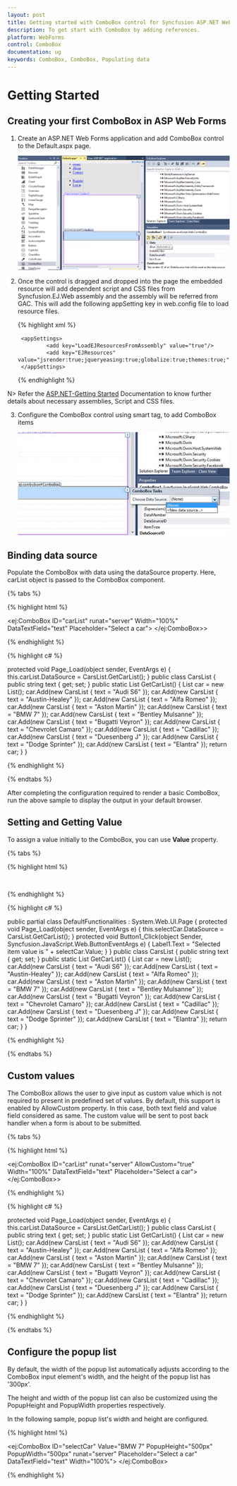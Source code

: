 ```yaml
---
layout: post
title: Getting started with ComboBox control for Syncfusion ASP.NET WebForm
description: To get start with ComboBox by adding references.
platform: WebForms
control: ComboBox
documentation: ug
keywords: ComboBox, ComboBox, Populating data
---
```


# Getting Started

## Creating your first ComboBox in ASP Web Forms

1. Create an ASP.NET Web Forms application and add ComboBox control to the Default.aspx page.

    ![](Getteing-Started_images/Getteing-Started_img1.png)

2. Once the control is dragged and dropped into the page the embedded resource will add dependent script and CSS files from Syncfusion.EJ.Web assembly and the assembly will be referred from GAC. This will add the following appSetting key in web.config file to load resource files.

    {% highlight xml %}
        
        <appSettings>
                <add key="LoadEJResourcesFromAssembly" value="true"/>
                <add key="EJResources" value="jsrender:true;jqueryeasing:true;globalize:true;themes:true;"/>
        </appSettings>
            
    {% endhighlight %}
    
N> Refer the [ASP.NET-Getting Started](http://help.syncfusion.com/aspnet/getting-started#manual-integration-of-syncfusion-aspnet-controls-into-the-newexisting-application) Documentation to know further details about necessary assemblies, Script and CSS files.

3. Configure the ComboBox control using smart tag, to add ComboBox items

    ![](Getteing-Started_images/Getteing-Started_img2.png)

## Binding data source

Populate the ComboBox with data using the dataSource property. Here, carList object is passed to the ComboBox component.	
	
{% tabs %}
	
{% highlight html %}
	
<ej:ComboBox ID="carList" runat="server" Width="100%" DataTextField="text" Placeholder="Select a car">
</ej:ComboBox>>

{% endhighlight %}
    
{% highlight c# %}

protected void Page_Load(object sender, EventArgs e)
{
    this.carList.DataSource = CarsList.GetCarList();
}
public class CarsList
{
    public string text { get; set; }
    public static List<CarsList> GetCarList()
    {
        List<CarsList> car = new List<CarsList>();
        car.Add(new CarsList { text = "Audi S6" });
        car.Add(new CarsList { text = "Austin-Healey" });
        car.Add(new CarsList { text = "Alfa Romeo" });
        car.Add(new CarsList { text = "Aston Martin" });
        car.Add(new CarsList { text = "BMW 7" });
        car.Add(new CarsList { text = "Bentley Mulsanne" });
        car.Add(new CarsList { text = "Bugatti Veyron" });
        car.Add(new CarsList { text = "Chevrolet Camaro" });
        car.Add(new CarsList { text = "Cadillac" });
        car.Add(new CarsList { text = "Duesenberg J" });
        car.Add(new CarsList { text = "Dodge Sprinter" });
        car.Add(new CarsList { text = "Elantra" });
        return car;
    }
}

{% endhighlight %}

{% endtabs %}

After completing the configuration required to render a basic ComboBox, run the above sample to display the output in your default browser.

## Setting and Getting Value

To assign a value initially to the ComboBox, you can use <b>Value</b> property.

{% tabs %}
	
{% highlight html %}
        
<div class="frame">
    <div class="control">
        <ej:ComboBox ID="selectCar" Value="BMW 7" runat="server" Placeholder="Select a car" DataTextField="text" Width="100%">
        </ej:ComboBox>
            <asp:Label runat="server" ID="Label1"></asp:Label><br />
        <ej:Button runat="server" ID="Button1" Onclick="" Type="Button" Text="Get value"></ej:Button>
    </div>
</div>
            
{% endhighlight %}
    
{% highlight c# %}

public partial class DefaultFunctionalities : System.Web.UI.Page
{
    protected void Page_Load(object sender, EventArgs e)
    {
        this.selectCar.DataSource = CarsList.GetCarList();
    }
    protected void Button1_Click(object Sender, Syncfusion.JavaScript.Web.ButtonEventArgs e)
    {
        Label1.Text = "Selected item value is " + selectCar.Value;
    }
}
public class CarsList
{
    public string text { get; set; }
    public static List<CarsList> GetCarList()
    {
        List<CarsList> car = new List<CarsList>();
        car.Add(new CarsList { text = "Audi S6" });
        car.Add(new CarsList { text = "Austin-Healey" });
        car.Add(new CarsList { text = "Alfa Romeo" });
        car.Add(new CarsList { text = "Aston Martin" });
        car.Add(new CarsList { text = "BMW 7" });
        car.Add(new CarsList { text = "Bentley Mulsanne" });
        car.Add(new CarsList { text = "Bugatti Veyron" });
        car.Add(new CarsList { text = "Chevrolet Camaro" });
        car.Add(new CarsList { text = "Cadillac" });
        car.Add(new CarsList { text = "Duesenberg J" });
        car.Add(new CarsList { text = "Dodge Sprinter" });
        car.Add(new CarsList { text = "Elantra" });
        return car;
    }
}

{% endhighlight %}

{% endtabs %}

## Custom values

The ComboBox allows the user to give input as custom value which is not required to present in predefined set of values. By default, this support is enabled by AllowCustom property. In this case, both text field and value field considered as same. The custom value will be sent to post back handler when a form is about to be submitted.

{% tabs %}
	
{% highlight html %}
	
<ej:ComboBox ID="carList" runat="server" AllowCustom="true" Width="100%" DataTextField="text" Placeholder="Select a car">
</ej:ComboBox>>

{% endhighlight %}
    
{% highlight c# %}

protected void Page_Load(object sender, EventArgs e)
{
    this.carList.DataSource = CarsList.GetCarList();
}
public class CarsList
{
    public string text { get; set; }
    public static List<CarsList> GetCarList()
    {
        List<CarsList> car = new List<CarsList>();
        car.Add(new CarsList { text = "Audi S6" });
        car.Add(new CarsList { text = "Austin-Healey" });
        car.Add(new CarsList { text = "Alfa Romeo" });
        car.Add(new CarsList { text = "Aston Martin" });
        car.Add(new CarsList { text = "BMW 7" });
        car.Add(new CarsList { text = "Bentley Mulsanne" });
        car.Add(new CarsList { text = "Bugatti Veyron" });
        car.Add(new CarsList { text = "Chevrolet Camaro" });
        car.Add(new CarsList { text = "Cadillac" });
        car.Add(new CarsList { text = "Duesenberg J" });
        car.Add(new CarsList { text = "Dodge Sprinter" });
        car.Add(new CarsList { text = "Elantra" });
        return car;
    }
}

{% endhighlight %}

{% endtabs %}

## Configure the popup list

By default, the width of the popup list automatically adjusts according to the ComboBox input element's width, and the height of the popup list has '300px'.

The height and width of the popup list can also be customized using the PopupHeight and PopupWidth properties respectively.

In the following sample, popup list's width and height are configured.

{% highlight html %}
	
<ej:ComboBox ID="selectCar" Value="BMW 7" PopupHeight="500px" PopupWidth="500px" runat="server" Placeholder="Select a car" DataTextField="text" Width="100%">
</ej:ComboBox>

{% endhighlight %}

